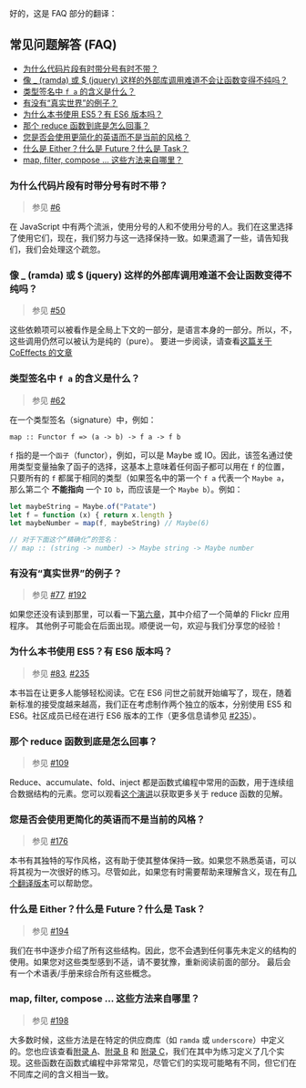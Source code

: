 好的，这是 FAQ 部分的翻译：

## 常见问题解答 (FAQ)

- [为什么代码片段有时带分号有时不带？](#why-are-snippets-written-sometimes-with-semicolons-and-sometimes-without)
- [像 _ (ramda) 或 $ (jquery) 这样的外部库调用难道不会让函数变得不纯吗？](#arent-external-libraries-like-_-ramda-or--jquery-making-calls-impure)
- [类型签名中 `f a` 的含义是什么？](#what-is-the-meaning-of-f-a-in-signature)
- [有没有“真实世界”的例子？](#is-there-any-real-world-examples-available)
- [为什么本书使用 ES5？有 ES6 版本吗？](#why-does-the-book-uses-es5-is-any-es6-version-available)
- [那个 reduce 函数到底是怎么回事？](#what-the-heck-is-that-reduce-function-about)
- [您是否会使用更简化的英语而不是当前的风格？](#wouldnt-you-use-a-simplified-english-rather-than-the-current-style)
- [什么是 Either？什么是 Future？什么是 Task？](#what-is-either-what-is-future-what-is-task)
- [map, filter, compose ... 这些方法来自哪里？](#where-do-map-filter-compose--methods-come-from)

### 为什么代码片段有时带分号有时不带？

> 参见 [#6]

在 JavaScript 中有两个流派，使用分号的人和不使用分号的人。我们在这里选择了使用它们，现在，我们努力与这一选择保持一致。如果遗漏了一些，请告知我们，我们会处理这个疏忽。

### 像 _ (ramda) 或 $ (jquery) 这样的外部库调用难道不会让函数变得不纯吗？

> 参见 [#50]

这些依赖项可以被看作是全局上下文的一部分，是语言本身的一部分。所以，不，这些调用仍然可以被认为是纯的（pure）。
要进一步阅读，请查看[这篇关于 CoEffects 的文章](http://tomasp.net/blog/2014/why-coeffects-matter/)

### 类型签名中 `f a` 的含义是什么？

> 参见 [#62]

在一个类型签名（signature）中，例如：

`map :: Functor f => (a -> b) -> f a -> f b`

`f` 指的是一个`函子`（functor），例如，可以是 Maybe 或 IO。因此，该签名通过使用类型变量抽象了函子的选择，这基本上意味着任何函子都可以用在 `f` 的位置，只要所有的 `f` 都属于相同的类型（如果签名中的第一个 `f a` 代表一个 `Maybe a`，那么第二个 **不能指向** 一个 `IO b`，而应该是一个 `Maybe b`）。例如：

```javascript
let maybeString = Maybe.of("Patate")
let f = function (x) { return x.length }
let maybeNumber = map(f, maybeString) // Maybe(6)

// 对于下面这个“精确化”的签名：
// map :: (string -> number) -> Maybe string -> Maybe number
```

### 有没有“真实世界”的例子？

> 参见 [#77], [#192]

如果您还没有读到那里，可以看一下[第六章](https://github.com/MostlyAdequate/mostly-adequate-guide/blob/master/ch06.md)，其中介绍了一个简单的 Flickr 应用程序。
其他例子可能会在后面出现。顺便说一句，欢迎与我们分享您的经验！

### 为什么本书使用 ES5？有 ES6 版本吗？

> 参见 [#83], [#235]

本书旨在让更多人能够轻松阅读。它在 ES6 问世之前就开始编写了，现在，随着新标准的接受度越来越高，我们正在考虑制作两个独立的版本，分别使用 ES5 和 ES6。社区成员已经在进行 ES6 版本的工作（更多信息请参见 [#235]）。

### 那个 reduce 函数到底是怎么回事？

> 参见 [#109]

Reduce、accumulate、fold、inject 都是函数式编程中常用的函数，用于连续组合数据结构的元素。您可以观看[这个演讲](https://www.youtube.com/watch?v=JZSoPZUoR58&ab_channel=NewCircleTraining)以获取更多关于 reduce 函数的见解。

### 您是否会使用更简化的英语而不是当前的风格？

> 参见 [#176]

本书有其独特的写作风格，这有助于使其整体保持一致。如果您不熟悉英语，可以将其视为一次很好的练习。尽管如此，如果您有时需要帮助来理解含义，现在有[几个翻译版本](https://github.com/MostlyAdequate/mostly-adequate-guide/blob/master/TRANSLATIONS.md)可以帮助您。

### 什么是 Either？什么是 Future？什么是 Task？

> 参见 [#194]

我们在书中逐步介绍了所有这些结构。因此，您不会遇到任何事先未定义的结构的使用。如果您对这些类型感到不适，请不要犹豫，重新阅读前面的部分。
最后会有一个术语表/手册来综合所有这些概念。

### map, filter, compose ... 这些方法来自哪里？

> 参见 [#198]

大多数时候，这些方法是在特定的供应商库（如 `ramda` 或 `underscore`）中定义的。您也应该查看[附录 A](./appendix_a.md)、[附录 B](./appendix_b.md) 和 [附录 C](./appendix_c.md)，我们在其中为练习定义了几个实现。这些函数在函数式编程中非常常见，尽管它们的实现可能略有不同，但它们在不同库之间的含义相当一致。


[#6]: https://github.com/MostlyAdequate/mostly-adequate-guide/issues/6
[#50]: https://github.com/MostlyAdequate/mostly-adequate-guide/issues/50
[#62]: https://github.com/MostlyAdequate/mostly-adequate-guide/issues/62
[#77]: https://github.com/MostlyAdequate/mostly-adequate-guide/issues/77
[#83]: https://github.com/MostlyAdequate/mostly-adequate-guide/issues/83
[#109]: https://github.com/MostlyAdequate/mostly-adequate-guide/issues/109
[#176]: https://github.com/MostlyAdequate/mostly-adequate-guide/issues/176
[#192]: https://github.com/MostlyAdequate/mostly-adequate-guide/issues/192
[#194]: https://github.com/MostlyAdequate/mostly-adequate-guide/issues/194
[#198]: https://github.com/MostlyAdequate/mostly-adequate-guide/issues/198
[#235]: https://github.com/MostlyAdequate/mostly-adequate-guide/pull/235
